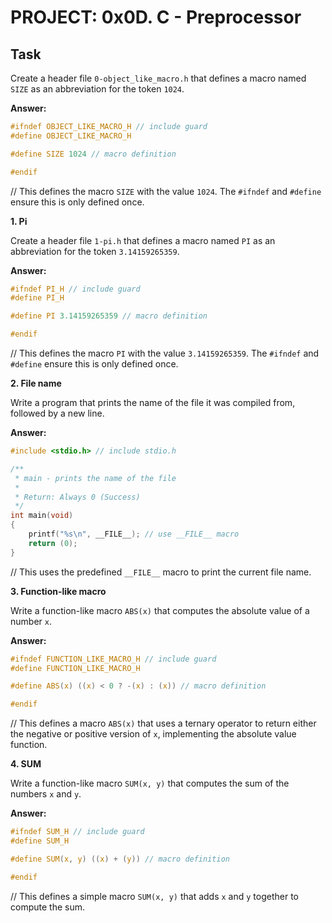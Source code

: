 # PROJECT: 0x0D. C - Preprocessor

## Task 

Create a header file `0-object_like_macro.h` that defines a macro named `SIZE` as an abbreviation for the token `1024`.

**Answer:**

```c
#ifndef OBJECT_LIKE_MACRO_H // include guard 
#define OBJECT_LIKE_MACRO_H

#define SIZE 1024 // macro definition

#endif
```

// This defines the macro `SIZE` with the value `1024`. The `#ifndef` and `#define` ensure this is only defined once.

**1. Pi**

Create a header file `1-pi.h` that defines a macro named `PI` as an abbreviation for the token `3.14159265359`.

**Answer:**

```c
#ifndef PI_H // include guard
#define PI_H 

#define PI 3.14159265359 // macro definition 

#endif
``` 

// This defines the macro `PI` with the value `3.14159265359`. The `#ifndef` and `#define` ensure this is only defined once.

**2. File name**

Write a program that prints the name of the file it was compiled from, followed by a new line.

**Answer:** 

```c
#include <stdio.h> // include stdio.h

/** 
 * main - prints the name of the file
 *
 * Return: Always 0 (Success)
 */
int main(void) 
{
	printf("%s\n", __FILE__); // use __FILE__ macro
	return (0);
}
```

// This uses the predefined `__FILE__` macro to print the current file name.

**3. Function-like macro**  

Write a function-like macro `ABS(x)` that computes the absolute value of a number `x`.

**Answer:**

```c  
#ifndef FUNCTION_LIKE_MACRO_H // include guard
#define FUNCTION_LIKE_MACRO_H

#define ABS(x) ((x) < 0 ? -(x) : (x)) // macro definition

#endif
```

// This defines a macro `ABS(x)` that uses a ternary operator to return either the negative or positive version of `x`, implementing the absolute value function.

**4. SUM**

Write a function-like macro `SUM(x, y)` that computes the sum of the numbers `x` and `y`.

**Answer:** 

```c
#ifndef SUM_H // include guard
#define SUM_H

#define SUM(x, y) ((x) + (y)) // macro definition 

#endif
```

// This defines a simple macro `SUM(x, y)` that adds `x` and `y` together to compute the sum.
